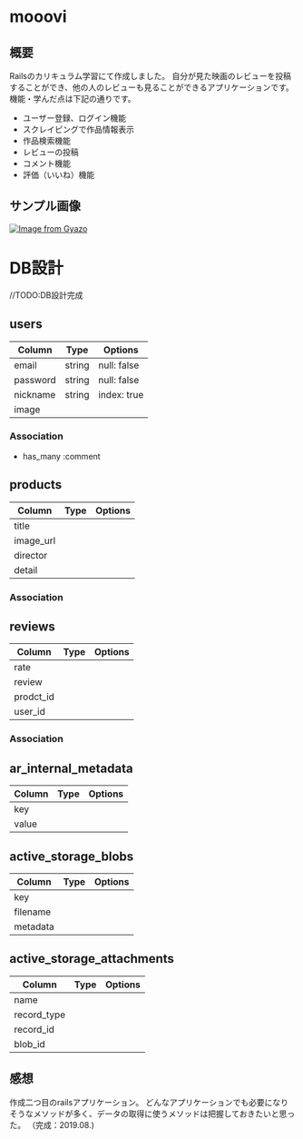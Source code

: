 # mooovi

## 概要
Railsのカリキュラム学習にて作成しました。
自分が見た映画のレビューを投稿することができ、他の人のレビューも見ることができるアプリケーションです。
機能・学んだ点は下記の通りです。

- ユーザー登録、ログイン機能
- スクレイピングで作品情報表示
- 作品検索機能
- レビューの投稿
- コメント機能
- 評価（いいね）機能

## サンプル画像
[![Image from Gyazo](https://i.gyazo.com/dd0a567b9dd2d0ade37bdb9a07995c8e.gif)](https://gyazo.com/dd0a567b9dd2d0ade37bdb9a07995c8e)

# DB設計
//TODO:DB設計完成

## users
|Column|Type|Options|
|------|----|-------|
|email|string|null: false|
|password|string|null: false|
|nickname|string|index: true|
|image
### Association
- has_many :comment

## products
|Column|Type|Options|
|------|----|-------|
|title|||
|image_url|||
|director|||
|detail|||
### Association

## reviews
|Column|Type|Options|
|------|----|-------|
|rate|||
|review|||
|prodct_id|||
|user_id|||
### Association

## ar_internal_metadata
|Column|Type|Options|
|------|----|-------|
|key|||
|value|||

## active_storage_blobs
|Column|Type|Options|
|------|----|-------|
|key|||
|filename|||
|metadata|||

## active_storage_attachments
|Column|Type|Options|
|------|----|-------|
|name|||
|record_type|||
|record_id|||
|blob_id|||

## 感想
作成二つ目のrailsアプリケーション。
どんなアプリケーションでも必要になりそうなメソッドが多く、データの取得に使うメソッドは把握しておきたいと思った。
（完成：2019.08.)
